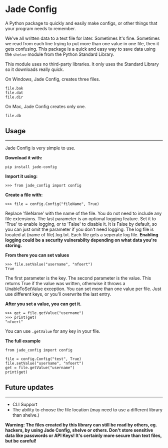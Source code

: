 # Jade Config
A Python package to quickly and easily make configs, or other things that your program needs to remember.

We've all written data to a text file for later. Sometimes It's fine. Sometimes we read from each line trying to put more than one value in one file, then it gets confusing. This package is a quick and easy way to save data using the `shelve` module from the Python Standard Library.

This module uses no third-party libraries. It only uses the Standard Library so it downloads really quick.

On Windows, Jade Config, creates three files.
```
file.bak
file.dat
file.dir
```
On Mac, Jade Config creates only one.
```
file.db
```

## Usage
<hr>
Jade Config is very simple to use.

**Download it with:**
```
pip install jade-config
```

**Import it using:**
```
>>> from jade_config import config
```

**Create a file with:**
```
>>> file = config.Config("fileName", True)
```
Replace 'fileName' with the name of the file. You do not need to include any file extensions. The last parameter is an optional logging feature. Set it to 'True' to enable logging, or to 'False' to disable it. It is False by default, so you can just omit the parameter if you don't need logging. The log file is located at (name of file).log.txt. Each file gets a seperate log file. **Enabling logging could be a security vulnerabilty depending on what data you're storing.**

**From there you can set values**
```
>>> file.setValue("username", "nfoert")
True
```
The first parameter is the key. The second parameter is the value. This returns True if the value was written, otherwise it throws a UnableToSetValue exception.
You can set more than one value per file. Just use different keys, or you'll overwrite the last entry.

**After you set a value, you can get it.**
```
>>> get = file.getValue("username")
>>> print(get)
"nfoert"
```
You can use `.getValue` for any key in your file.

**The full example**
```
from jade_config import config

file = config.Config("test", True)
file.setValue("username", "nfoert")
get = file.getValue("username")
print(get)
```

## Future updates
<hr>

<ul>
  <li>CLI Support</li>
  <li>The ability to choose the file location (may need to use a different library than shelve.)</li>
</ul>

**Warning: The files created by this library can still be read by others, eg. hackers, by using Jade Config, shelve or others. Don't store sensitive data like passwords or API Keys! It's certainly more secure than text files, but be careful!**
